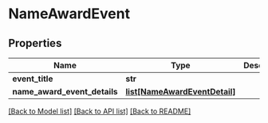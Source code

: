 # NameAwardEvent

## Properties
Name | Type | Description | Notes
------------ | ------------- | ------------- | -------------
**event_title** | **str** |  | [optional] 
**name_award_event_details** | [**list[NameAwardEventDetail]**](NameAwardEventDetail.md) |  | [optional] 

[[Back to Model list]](../README.md#documentation-for-models) [[Back to API list]](../README.md#documentation-for-api-endpoints) [[Back to README]](../README.md)

